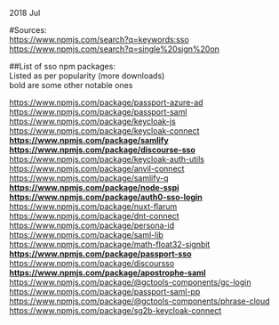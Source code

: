   
2018 Jul  
  
#Sources:    
https://www.npmjs.com/search?q=keywords:sso  
https://www.npmjs.com/search?q=single%20sign%20on  

##List of sso npm packages:  
  Listed as per popularity (more downloads)  
  bold are some other notable ones  

https://www.npmjs.com/package/passport-azure-ad  
https://www.npmjs.com/package/passport-saml  
https://www.npmjs.com/package/keycloak-js  
https://www.npmjs.com/package/keycloak-connect  
**https://www.npmjs.com/package/samlify**  
**https://www.npmjs.com/package/discourse-sso**  
https://www.npmjs.com/package/keycloak-auth-utils  
https://www.npmjs.com/package/anvil-connect  
https://www.npmjs.com/package/samlify-q  
**https://www.npmjs.com/package/node-sspi**  
**https://www.npmjs.com/package/auth0-sso-login**  
https://www.npmjs.com/package/nuxt-flarum  
https://www.npmjs.com/package/dnt-connect  
https://www.npmjs.com/package/persona-id  
https://www.npmjs.com/package/saml-lib  
https://www.npmjs.com/package/math-float32-signbit  
**https://www.npmjs.com/package/passport-sso**  
https://www.npmjs.com/package/discoursso  
**https://www.npmjs.com/package/apostrophe-saml**  
https://www.npmjs.com/package/@gctools-components/gc-login  
https://www.npmjs.com/package/passport-saml-pp  
https://www.npmjs.com/package/@gctools-components/phrase-cloud  
https://www.npmjs.com/package/sg2b-keycloak-connect  
  
